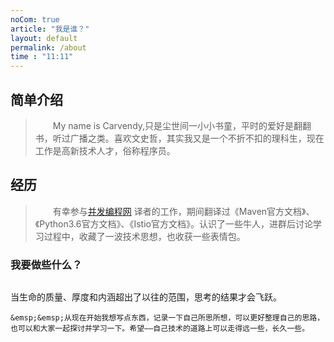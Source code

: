 ```yaml
---
noCom: true
article: "我是谁？"
layout: default
permalink: /about
time : "11:11"
---
```


## 简单介绍
>&emsp;&emsp;My name is Carvendy,只是尘世间一小小书童，平时的爱好是翻翻书，听过广播之类。喜欢文史哲，其实我又是一个不折不扣的理科生，现在工作是高新技术人才，俗称程序员。


## 经历
> &emsp;&emsp;有幸参与[并发编程网](http://ifeve.com?_blank) 译者的工作，期间翻译过《Maven官方文档》、《Python3.6官方文档》、《Istio官方文档》。认识了一些牛人，进群后讨论学习过程中，收藏了一波技术思想，也收获一些表情包。


### 我要做些什么？
> ```
当生命的质量、厚度和内涵超出了以往的范围，思考的结果才会飞跃。 
``` 
&emsp;&emsp;从现在开始我想写点东西，记录一下自己所思所想，可以更好整理自己的思路，也可以和大家一起探讨并学习一下。希望——自己技术的道路上可以走得远一些，长久一些。